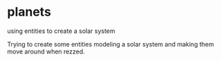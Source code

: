 # planets
using entities to create a solar system

Trying to create some entities modeling a solar system and making them move around when rezzed.


